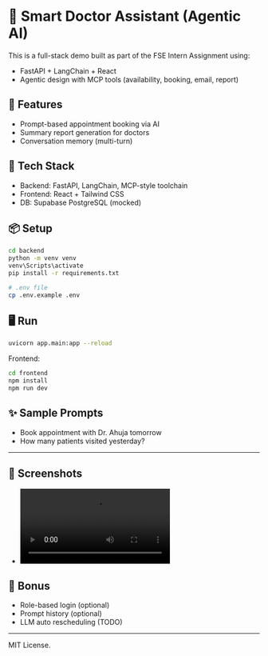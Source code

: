 # 🧠 Smart Doctor Assistant (Agentic AI)

This is a full-stack demo built as part of the FSE Intern Assignment using:

- FastAPI + LangChain + React
- Agentic design with MCP tools (availability, booking, email, report)

## 🚀 Features

- Prompt-based appointment booking via AI
- Summary report generation for doctors
- Conversation memory (multi-turn)

## 🔧 Tech Stack

- Backend: FastAPI, LangChain, MCP-style toolchain
- Frontend: React + Tailwind CSS
- DB: Supabase PostgreSQL (mocked)

## 📦 Setup

```bash
cd backend
python -m venv venv
venv\Scripts\activate
pip install -r requirements.txt

# .env file
cp .env.example .env
```

## 🖥️ Run
```bash
uvicorn app.main:app --reload
```

Frontend:
```bash
cd frontend
npm install
npm run dev
```

## ✨ Sample Prompts

- Book appointment with Dr. Ahuja tomorrow
- How many patients visited yesterday?

---

## 📸 Screenshots

- ![frontend.mp4](demo/screencapture/frontend.mp4)


## 👤 Bonus

- Role-based login (optional)
- Prompt history (optional)
- LLM auto rescheduling (TODO)

---
MIT License.
